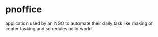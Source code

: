 pnoffice
========

application used by an NGO to automate their daily task like making of center tasking and schedules
hello world
